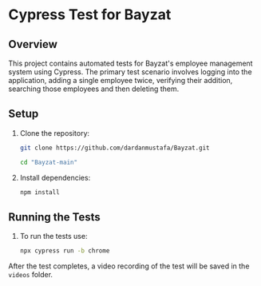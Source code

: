 # Cypress Test for Bayzat

## Overview

This project contains automated tests for Bayzat's employee management system using Cypress. The primary test scenario involves logging into the application, adding a single employee twice, verifying their addition, searching those employees and then deleting them.

## Setup

1. Clone the repository:
   ```bash
   git clone https://github.com/dardanmustafa/Bayzat.git
   ```
   ```bash
   cd "Bayzat-main"
   ```
2. Install dependencies:
   ```bash
   npm install
   ```

## Running the Tests

1. To run the tests use:
   ```bash
   npx cypress run -b chrome
   ```

After the test completes, a video recording of the test will be saved in the `videos` folder.
